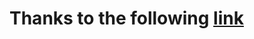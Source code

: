 # Thanks to the following [link](https://betterscientificsoftware.github.io/python-for-hpc/tutorials/python-pypi-packaging/#what-is-pip)
